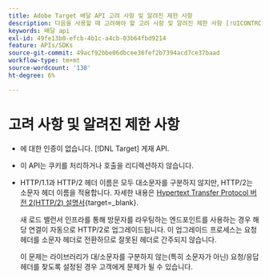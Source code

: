 ```yaml
---
title: Adobe Target 배달 API 고려 사항 및 알려진 제한 사항
description: 다음을 사용할 때 고려해야 할 고려 사항 및 알려진 제한 사항 [!UICONTROL Adobe Target 게재 API]?
keywords: 배달 api
exl-id: 49fe13b0-efcb-4b1c-a4cb-03b64fbd9214
feature: APIs/SDKs
source-git-commit: 49acf92bbe06dbcee36fef2b7394acd7ce37baad
workflow-type: tm+mt
source-wordcount: '138'
ht-degree: 6%

---
```


# 고려 사항 및 알려진 제한 사항

* 에 대한 인증이 없습니다. [!DNL Target] 게재 API.
* 이 API는 쿠키를 처리하거나 호출을 리디렉션하지 않습니다.
* HTTP/1.1과 HTTP/2 헤더 이름은 모두 대소문자를 구분하지 않지만, HTTP/2는 소문자 헤더 이름을 적용합니다. 자세한 내용은 [Hypertext Transfer Protocol 버전 2(HTTP/2) 설명서](https://www.rfc-editor.org/rfc/rfc7540#section-8.1.2){target=_blank}.

  새 로드 밸런서 인프라를 통해 방문자를 라우팅하는 엔드포인트를 사용하는 경우 해당 연결이 자동으로 HTTP/2로 업그레이드됩니다. 이 업그레이드 프로세스는 요청 헤더를 소문자 헤더로 전환하므로 잘못된 헤더로 간주되지 않습니다.

  이 문제는 라이브러리가 대/소문자를 구분하지 않는(특히 소문자가 아닌) 요청/응답 헤더를 찾도록 설정된 경우 고객에게 문제가 될 수 있습니다.
